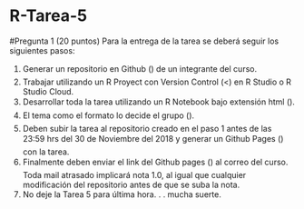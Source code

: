 # R-Tarea-5
#Pregunta 1 (20 puntos) Para la entrega de la tarea se deberá seguir los siguientes pasos:
 1. Generar un repositorio en Github () de un integrante del curso. 
2. Trabajar utilizando un R Proyect con Version Control (<) en R Studio o R Studio Cloud.
3. Desarrollar toda la tarea utilizando un R Notebook bajo extensión html ().
4. El tema como el formato lo decide el grupo ().
5. Deben subir la tarea al repositorio creado en el paso 1 antes de las 23:59 hrs del 30 de
Noviembre del 2018 y generar un Github Pages () con la tarea.
6. Finalmente deben enviar el link del Github pages () al correo del curso. Toda mail atrasado implicará nota 1.0, al igual que cualquier modificación del repositorio antes de que se suba la nota.
7. No deje la Tarea 5 para última hora. . . mucha suerte.
